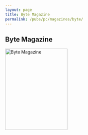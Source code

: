 ```yaml
---
layout: page
title: Byte Magazine
permalink: /pubs/pc/magazines/byte/
---
```


Byte Magazine
-------------

[<img src="http://archive.pcjs.org/pubs/pc/magazines/byte/BYTE-1975-11/thumbs/BYTE-1975-11 1.jpeg" width="200" height="260" alt= "Byte Magazine"/>](BYTE-1975-11/)
